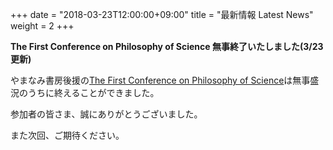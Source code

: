 +++
date = "2018-03-23T12:00:00+09:00"
title = "最新情報 Latest News"
weight = 2
+++

**The First Conference on Philosophy of Science 無事終了いたしました(3/23更新)**

やまなみ書房後援の[The First Conference on Philosophy of Science](/news/20180321cpsflyer/)は無事盛況のうちに終えることができました。

参加者の皆さま、誠にありがとうございました。

また次回、ご期待ください。

<!--more-->
